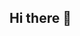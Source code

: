 ## Hi there 👋

<!--
**sherryyy19/sherryyy19** is a ✨ _special_ ✨ repository because its `README.md` (this file) appears on your GitHub profile.

- 💻 I’m currently working as a Software Engineer remotely.
- ⚡ I’m currently learning Data Science and Applied Generative AI.
- 🔎 I’m currently exploring Microservices technologies i.e., Docker & Apache Kafka and Cloud Deployment.
- 💬 Ask me about Data Science, AI & Software Engineering.
- 📫 How to reach me: sharjeelahmed.in@gmail.com
